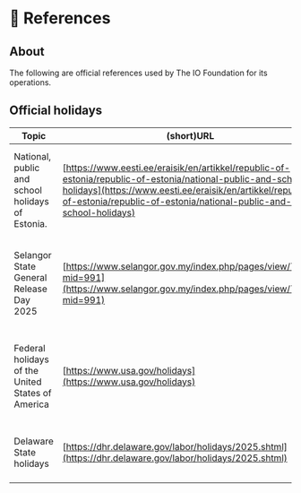 # 📑 References

## About

The following are official references used by The IO Foundation for its operations.

## Official holidays

| Topic                                            | (short)URL                                                                                                                                                                                                                                   | Notes                                                                           |
| ------------------------------------------------ | -------------------------------------------------------------------------------------------------------------------------------------------------------------------------------------------------------------------------------------------- | ------------------------------------------------------------------------------- |
| National, public and school holidays of Estonia. | [https://www.eesti.ee/eraisik/en/artikkel/republic-of-estonia/republic-of-estonia/national-public-and-school-holidays](https://www.eesti.ee/eraisik/en/artikkel/republic-of-estonia/republic-of-estonia/national-public-and-school-holidays) | Determines official holidays for TIOF Members under the Estonian jurisdiction.  |
| Selangor State General Release Day 2025          | [https://www.selangor.gov.my/index.php/pages/view/7500?mid=991](https://www.selangor.gov.my/index.php/pages/view/7500?mid=991)                                                                                                               | Determines official holidays for TIOF Members under the Malaysian jurisdiction. |
| Federal holidays of the United States of America | [https://www.usa.gov/holidays](https://www.usa.gov/holidays)                                                                                                                                                                                 | Determines official holidays for TIOF Members under the USA jurisdiction.       |
| Delaware State holidays                          | [https://dhr.delaware.gov/labor/holidays/2025.shtml](https://dhr.delaware.gov/labor/holidays/2025.shtml)                                                                                                                                     | for TIOF Members under the Delaware jurisdiction.                               |



